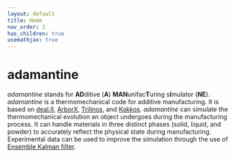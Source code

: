 ```yaml
---
layout: default
title: Home
nav_order: 1
has_children: true
usemathjax: true
---
```


# adamantine

*adamantine* stands for **AD**ditive (**A**) **MAN**unifac**T**uring s**I**mulator (**NE**). 
*adamantine* is a thermomechanical code for additive manufacturing. It is based on
[deal.II](https://www.dealii.org), [ArborX](https://github.com/arborx/ArborX), 
[Trilinos](https://trilinos.github.io), and [Kokkos](https://kokkos.org).
*adamantine* can simulate the thermomechanical evolution an object undergoes during the
manufacturing process.  It can handle materials in three distinct phases (solid, liquid, 
and powder) to accurately reflect the physical state during manufacturing.
Experimental data can be used to improve the simulation through the use of 
[Ensemble Kalman filter](https://en.wikipedia.org/wiki/Ensemble_Kalman_filter).
